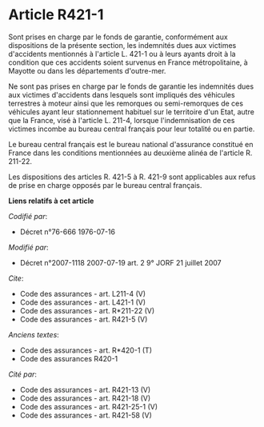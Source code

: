 # Article R421-1

Sont prises en charge par le fonds de garantie, conformément aux dispositions de la présente section, les indemnités dues aux
victimes d'accidents mentionnés à l'article L. 421-1 ou à leurs ayants droit à la condition que ces accidents soient survenus
en France métropolitaine, à Mayotte ou dans les départements d'outre-mer. 

Ne sont pas prises en charge par le fonds de garantie les indemnités dues aux victimes d'accidents dans lesquels sont
impliqués des véhicules terrestres à moteur ainsi que les remorques ou semi-remorques de ces véhicules ayant leur
stationnement habituel sur le territoire d'un Etat, autre que la France, visé à l'article L. 211-4, lorsque l'indemnisation
de ces victimes incombe au bureau central français pour leur totalité ou en partie. 

Le bureau central français est le bureau national d'assurance constitué en France dans les conditions mentionnées au deuxième
alinéa de l'article R. 211-22. 

Les dispositions des articles R. 421-5 à R. 421-9 sont applicables aux refus de prise en charge opposés par le bureau central
français.

**Liens relatifs à cet article**

_Codifié par_:

  - Décret n°76-666 1976-07-16

_Modifié par_:

  - Décret n°2007-1118 2007-07-19 art. 2 9° JORF 21 juillet 2007

_Cite_:

  - Code des assurances - art. L211-4 (V)
  - Code des assurances - art. L421-1 (V)
  - Code des assurances - art. R*211-22 (V)
  - Code des assurances - art. R421-5 (V)

_Anciens textes_:

  - Code des assurances - art. R*420-1 (T)
  - Code des assurances R420-1

_Cité par_:

  - Code des assurances - art. R421-13 (V)
  - Code des assurances - art. R421-18 (V)
  - Code des assurances - art. R421-25-1 (V)
  - Code des assurances - art. R421-58 (V)
